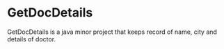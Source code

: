 # GetDocDetails
GetDocDetails is a java minor project that  keeps record of name, city and details of doctor.
